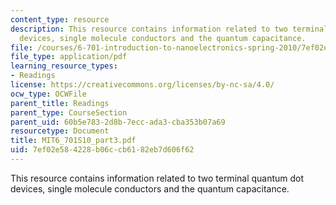 ```yaml
---
content_type: resource
description: This resource contains information related to two terminal quantum dot
  devices, single molecule conductors and the quantum capacitance.
file: /courses/6-701-introduction-to-nanoelectronics-spring-2010/7ef02e584228b06ccb6182eb7d606f62_MIT6_701S10_part3.pdf
file_type: application/pdf
learning_resource_types:
- Readings
license: https://creativecommons.org/licenses/by-nc-sa/4.0/
ocw_type: OCWFile
parent_title: Readings
parent_type: CourseSection
parent_uid: 60b5e783-2d8b-7ecc-ada3-cba353b07a69
resourcetype: Document
title: MIT6_701S10_part3.pdf
uid: 7ef02e58-4228-b06c-cb61-82eb7d606f62
---
```

This resource contains information related to two terminal quantum dot devices, single molecule conductors and the quantum capacitance.